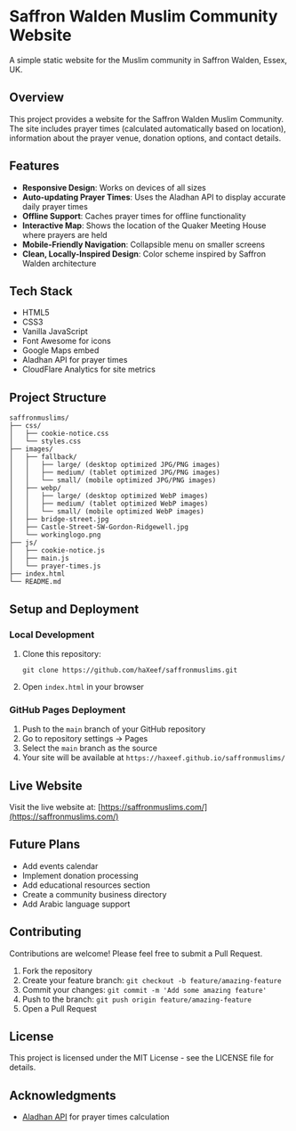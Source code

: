 # Saffron Walden Muslim Community Website

A simple static website for the Muslim community in Saffron Walden, Essex, UK.

## Overview

This project provides a website for the Saffron Walden Muslim Community. The site includes prayer times (calculated automatically based on location), information about the prayer venue, donation options, and contact details.

## Features

- **Responsive Design**: Works on devices of all sizes
- **Auto-updating Prayer Times**: Uses the Aladhan API to display accurate daily prayer times
- **Offline Support**: Caches prayer times for offline functionality
- **Interactive Map**: Shows the location of the Quaker Meeting House where prayers are held
- **Mobile-Friendly Navigation**: Collapsible menu on smaller screens
- **Clean, Locally-Inspired Design**: Color scheme inspired by Saffron Walden architecture

## Tech Stack

- HTML5
- CSS3
- Vanilla JavaScript
- Font Awesome for icons
- Google Maps embed
- Aladhan API for prayer times
- CloudFlare Analytics for site metrics

## Project Structure

```
saffronmuslims/
├── css/
│   ├── cookie-notice.css
│   └── styles.css
├── images/
│   ├── fallback/
│   │   ├── large/ (desktop optimized JPG/PNG images)
│   │   ├── medium/ (tablet optimized JPG/PNG images)
│   │   └── small/ (mobile optimized JPG/PNG images)
│   ├── webp/
│   │   ├── large/ (desktop optimized WebP images)
│   │   ├── medium/ (tablet optimized WebP images)
│   │   └── small/ (mobile optimized WebP images)
│   ├── bridge-street.jpg
│   ├── Castle-Street-SW-Gordon-Ridgewell.jpg
│   └── workinglogo.png
├── js/
│   ├── cookie-notice.js
│   ├── main.js
│   └── prayer-times.js
├── index.html
└── README.md
```

## Setup and Deployment

### Local Development

1. Clone this repository:
   ```
   git clone https://github.com/haXeef/saffronmuslims.git
   ```
2. Open `index.html` in your browser

### GitHub Pages Deployment

1. Push to the `main` branch of your GitHub repository
2. Go to repository settings → Pages
3. Select the `main` branch as the source
4. Your site will be available at `https://haxeef.github.io/saffronmuslims/`

## Live Website

Visit the live website at: [https://saffronmuslims.com/](https://saffronmuslims.com/)

## Future Plans

- Add events calendar
- Implement donation processing
- Add educational resources section
- Create a community business directory
- Add Arabic language support

## Contributing

Contributions are welcome! Please feel free to submit a Pull Request.

1. Fork the repository
2. Create your feature branch: `git checkout -b feature/amazing-feature`
3. Commit your changes: `git commit -m 'Add some amazing feature'`
4. Push to the branch: `git push origin feature/amazing-feature`
5. Open a Pull Request

## License

This project is licensed under the MIT License - see the LICENSE file for details.

## Acknowledgments

- [Aladhan API](https://aladhan.com/prayer-times-api) for prayer times calculation